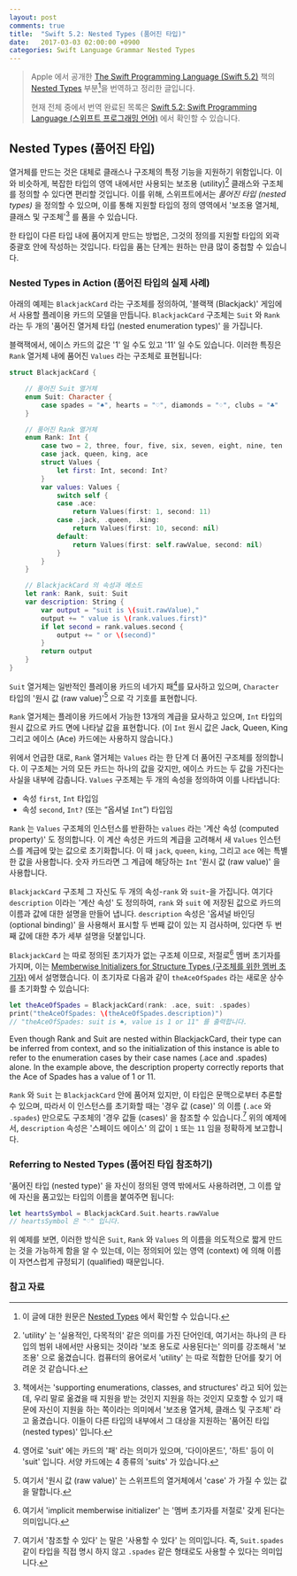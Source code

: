 ```yaml
---
layout: post
comments: true
title:  "Swift 5.2: Nested Types (품어진 타입)"
date:   2017-03-03 02:00:00 +0900
categories: Swift Language Grammar Nested Types
---
```


> Apple 에서 공개한 [The Swift Programming Language (Swift 5.2)](https://docs.swift.org/swift-book/) 책의 [Nested Types](https://docs.swift.org/swift-book/LanguageGuide/NestedTypes.html) 부분[^Nested-Types]을 번역하고 정리한 글입니다.
>
> 현재 전체 중에서 번역 완료된 목록은 [Swift 5.2: Swift Programming Language (스위프트 프로그래밍 언어)](http://xho95.github.io/swift/programming/language/grammar/2017/02/27/The-Swift-Programming-Language.html) 에서 확인할 수 있습니다.

## Nested Types (품어진 타입)

열거체를 만드는 것은 대체로 클래스나 구조체의 특정 기능을 지원하기 위함입니다. 이와 비슷하게, 복잡한 타입의 영역 내에서만 사용되는 보조용 (utility)[^utility] 클래스와 구조체를 정의할 수 있다면 편리할 것입니다. 이를 위해, 스위프트에서는 _품어진 타입 (nested types)_ 을 정의할 수 있으며, 이를 통해 지원할 타입의 정의 영역에서 '보조용 열거체, 클래스 및 구조체'[^supporting-types] 를 품을 수 있습니다.

한 타입이 다른 타입 내에 품어지게 만드는 방법은, 그것의 정의를 지원할 타입의 외곽 중괄호 안에 작성하는 것입니다. 타입을 품는 단계는 원하는 만큼 많이 중첩할 수 있습니다.

### Nested Types in Action (품어진 타입의 실제 사례)

아래의 예제는 `BlackjackCard` 라는 구조체를 정의하여, '블랙잭 (Blackjack)' 게임에서 사용할 플레이용 카드의 모델을 만듭니다. `BlackjackCard` 구조체는 `Suit` 와 `Rank` 라는 두 개의 '품어진 열거체 타입 (nested enumeration types)' 을 가집니다.

블랙잭에서, 에이스 카드의 값은 '1' 일 수도 있고 '11' 일 수도 있습니다. 이러한 특징은 `Rank` 열거체 내에 품어진 `Values` 라는 구조체로 표현됩니다:

```swift
struct BlackjackCard {

    // 품어진 Suit 열거체
    enum Suit: Character {
        case spades = "♠", hearts = "♡", diamonds = "♢", clubs = "♣"
    }

    // 품어진 Rank 열거체
    enum Rank: Int {
        case two = 2, three, four, five, six, seven, eight, nine, ten
        case jack, queen, king, ace
        struct Values {
            let first: Int, second: Int?
        }
        var values: Values {
            switch self {
            case .ace:
                return Values(first: 1, second: 11)
            case .jack, .queen, .king:
                return Values(first: 10, second: nil)
            default:
                return Values(first: self.rawValue, second: nil)
            }
        }
    }

    // BlackjackCard 의 속성과 메소드
    let rank: Rank, suit: Suit
    var description: String {
        var output = "suit is \(suit.rawValue),"
        output += " value is \(rank.values.first)"
        if let second = rank.values.second {
            output += " or \(second)"
        }
        return output
    }
}
```

`Suit` 열거체는 일반적인 플레이용 카드의 네가지 패[^suits]를 묘사하고 있으며, `Character` 타입의 '원시 값 (raw value)'[^raw-value] 으로 각 기호를 표현합니다.

`Rank` 열거체는 플레이용 카드에서 가능한 13개의 계급을 묘사하고 있으며, `Int` 타입의 원시 값으로 카드 면에 나타날 값을 표현합니다. (이 `Int` 원시 값은 Jack, Queen, King 그리고 에이스 (Ace) 카드에는 사용하지 않습니다.)

위에서 언급한 대로, `Rank` 열거체는 `Values` 라는 한 단계 더 품어진 구조체를 정의합니다. 이 구조체는 거의 모든 카드는 하나의 값을 갖지만, 에이스 카드는 두 값을 가진다는 사실을 내부에 감춥니다. `Values` 구조체는 두 개의 속성을 정의하여 이를 나타냅니다:

* 속성 `first`, `Int` 타입임
* 속성 `second`, `Int?` (또는 “옵셔널 `Int`”) 타입임

`Rank` 는 `Values` 구조체의 인스턴스를 반환하는 `values` 라는 '계산 속성 (computed property)' 도 정의합니다. 이 계산 속성은 카드의 계급을 고려해서 새 `Values` 인스턴스를 계급에 맞는 값으로 초기화합니다. 이 때 `jack`, `queen`, `king`, 그리고 `ace` 에는 특별한 값을 사용합니다. 숫자 카드라면 그 계급에 해당하는 `Int` '원시 값 (raw value)' 을 사용합니다.

`BlackjackCard` 구조체 그 자신도 두 개의 속성-`rank` 와 `suit`-을 가집니다. 여기다 `description` 이라는 '계산 속성' 도 정의하여, `rank` 와 `suit` 에 저장된 값으로 카드의 이름과 값에 대한 설명을 만들어 냅니다. `description` 속성은 '옵셔널 바인딩 (optional binding)' 을 사용해서 표시할 두 번째 값이 있는 지 검사하며, 있다면 두 번째 값에 대한 추가 세부 설명을 덧붙입니다.

`BlackjackCard` 는 따로 정의된 초기자가 없는 구조체 이므로, 저절로[^implicit] 멤버 초기자를 가지며, 이는 [Memberwise Initializers for Structure Types (구조체를 위한 멤버 초기자)](https://docs.swift.org/swift-book/LanguageGuide/Initialization.html#ID214) 에서 설명했습니다. 이 초기자로 다음과 같이 `theAceOfSpades` 라는 새로운 상수를 초기화할 수 있습니다:

```swift
let theAceOfSpades = BlackjackCard(rank: .ace, suit: .spades)
print("theAceOfSpades: \(theAceOfSpades.description)")
// "theAceOfSpades: suit is ♠, value is 1 or 11" 를 출력합니다.
```

Even though Rank and Suit are nested within BlackjackCard, their type can be inferred from context, and so the initialization of this instance is able to refer to the enumeration cases by their case names (.ace and .spades) alone. In the example above, the description property correctly reports that the Ace of Spades has a value of 1 or 11.


`Rank` 와 `Suit` 는 `BlackjackCard` 안에 품어져 있지만, 이 타입은 문맥으로부터 추론할 수 있으며, 따라서 이 인스턴스를 초기화할 때는 '경우 값 (case)' 의 이름 (`.ace` 와 `.spades`) 만으로도 구조체의 '경우 값들 (cases)' 을 참조할 수 있습니다.[^refer-to] 위의 예제에서, `description` 속성은 '스페이드 에이스' 의 값이 `1` 또는 `11` 임을 정확하게 보고합니다.

### Referring to Nested Types (품어진 타입 참조하기)

'품어진 타입 (nested type)' 을 자신이 정의된 영역 밖에서도 사용하려면, 그 이름 앞에 자신을 품고있는 타입의 이름을 붙여주면 됩니다:

```swift
let heartsSymbol = BlackjackCard.Suit.hearts.rawValue
// heartsSymbol 은 "♡" 입니다.
```

위 예제를 보면, 이러한 방식은 `Suit`, `Rank` 와 `Values` 의 이름을 의도적으로 짧게 만드는 것을 가능하게 함을 알 수 있는데, 이는 정의되어 있는 영역 (context) 에 의해 이름이 자연스럽게 규정되기 (qualified) 때문입니다.

### 참고 자료

[^Nested-Types]: 이 글에 대한 원문은 [Nested Types](https://docs.swift.org/swift-book/LanguageGuide/NestedTypes.html) 에서 확인할 수 있습니다.

[^utility]: 'utility' 는 '실용적인, 다목적의' 같은 의미를 가진 단어인데, 여기서는 하나의 큰 타입의 범위 내에서만 사용되는 것이라 '보조 용도로 사용된다는' 의미를 강조해서 '보조용' 으로 옮겼습니다. 컴퓨터의 용어로서 'utility' 는 따로 적합한 단어를 찾기 어려운 것 같습니다.

[^supporting-types]: 책에서는 'supporting enumerations, classes, and structures' 라고 되어 있는데, 우리 말로 옮겼을 때 지원을 받는 것인지 지원을 하는 것인지 모호할 수 있기 때문에 자신이 지원을 하는 쪽이라는 의미에서 '보조용 열거체, 클래스 및 구조체' 라고 옮겼습니다. 이들이 다른 타입의 내부에서 그 대상을 지원하는 '품어진 타입 (nested types)' 입니다.

[^suits]: 영어로 'suit' 에는 카드의 '패' 라는 의미가 있으며, '다이아몬드', '하트' 등이 이 'suit' 입니다. 서양 카드에는 4 종류의 'suits' 가 있습니다.

[^raw-value]: 여기서 '원시 값 (raw value)' 는 스위프트의 열거체에서 'case' 가 가질 수 있는 값을 말합니다.

[^implicit]: 여기서 'implicit memberwise initializer' 는 '멤버 초기자를 저절로' 갖게 된다는 의미입니다.

[^refer-to]: 여기서 '참조할 수 있다' 는 말은 '사용할 수 있다' 는 의미입니다. 즉, `Suit.spades` 같이 타입을 직접 명시 하지 않고 `.spades` 같은 형태로도 사용할 수 있다는 의미입니다.

